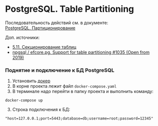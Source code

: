 # PostgreSQL. Table Partitioning

Последовательность действий см. в документе:  
[PostgreSQL. Партиционирование](https://docs.google.com/document/d/1jcsEVPz0JmIzCvT_vygfbcPBz7Iyow78mE5Wj8Gx378/edit?usp=sharing)

Доп. источники:

- [5.11. Секционирование таблиц](https://postgrespro.ru/docs/postgresql/16/ddl-partitioning)
- [npgsql / efcore.pg. Support for table partitioning #1035 (Open from 2019)](https://github.com/npgsql/efcore.pg/issues/1035)

### Поднятие и подключение к БД PostgreSQL

1. Установить [докер](https://www.docker.com/)
2. В корне проекта лежит файл `docker-compose.yaml`
2. В терминале надо перейти в папку проекта и выполнить команду:

```shell
docker-compose up
```

3. Строка подключения к БД:

```
"host=127.0.0.1;port=5443;database=db;username=root;password=12345"
```